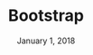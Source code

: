 ---
layout: post
date: January 1, 2018
title: Bootstrap
link: http://getbootstrap.com/
image: images/tools/bootstrap.jpg
description: Build responsive, mobile-first projects on the web with the world's most popular front-end component library. Bootstrap is an open source toolkit for developing with HTML, CSS, and JS.
tags:
- frameworks
- development
---